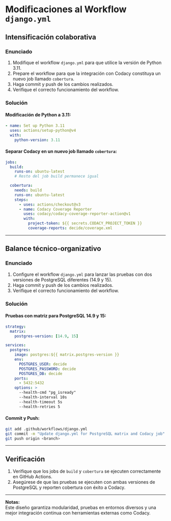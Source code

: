 # Modificaciones al Workflow `django.yml`

## **Intensificación colaborativa**

### Enunciado
1. Modifique el workflow `django.yml` para que utilice la versión de Python 3.11.  
2. Prepare el workflow para que la integración con Codacy constituya un nuevo job llamado `cobertura`.  
3. Haga commit y push de los cambios realizados.  
4. Verifique el correcto funcionamiento del workflow.

### Solución

#### Modificación de Python a 3.11:
```yaml
- name: Set up Python 3.11
  uses: actions/setup-python@v4
  with:
    python-version: 3.11
```

#### Separar Codacy en un nuevo job llamado `cobertura`:
```yaml
jobs:
  build:
    runs-on: ubuntu-latest
    # Resto del job build permanece igual

  cobertura:
    needs: build
    runs-on: ubuntu-latest
    steps:
      - uses: actions/checkout@v3
      - name: Codacy Coverage Reporter
        uses: codacy/codacy-coverage-reporter-action@v1
        with:
          project-token: ${{ secrets.CODACY_PROJECT_TOKEN }}
          coverage-reports: decide/coverage.xml
```

---

## **Balance técnico-organizativo**

### Enunciado
1. Configure el workflow `django.yml` para lanzar las pruebas con dos versiones de PostgreSQL diferentes (14.9 y 15).  
2. Haga commit y push de los cambios realizados.  
3. Verifique el correcto funcionamiento del workflow.

### Solución

#### Pruebas con matriz para PostgreSQL 14.9 y 15:
```yaml
strategy:
  matrix:
    postgres-version: [14.9, 15]

services:
  postgres:
    image: postgres:${{ matrix.postgres-version }}
    env:
      POSTGRES_USER: decide
      POSTGRES_PASSWORD: decide
      POSTGRES_DB: decide
    ports:
      - 5432:5432
    options: > 
      --health-cmd "pg_isready" 
      --health-interval 10s 
      --health-timeout 5s 
      --health-retries 5
```

#### Commit y Push:
```bash
git add .github/workflows/django.yml
git commit -m "Update django.yml for PostgreSQL matrix and Codacy job"
git push origin <branch>
```

---

## **Verificación**
1. Verifique que los jobs de `build` y `cobertura` se ejecuten correctamente en GitHub Actions.  
2. Asegúrese de que las pruebas se ejecuten con ambas versiones de PostgreSQL y reporten cobertura con éxito a Codacy.

--- 

**Notas:**  
Este diseño garantiza modularidad, pruebas en entornos diversos y una mejor integración continua con herramientas externas como Codacy.
